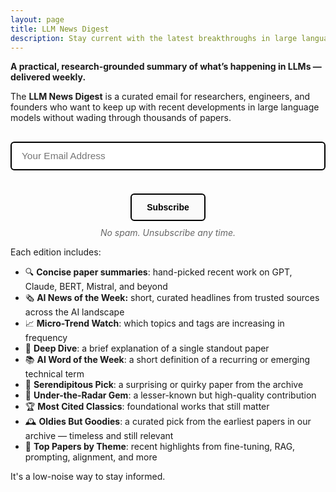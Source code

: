 ```yaml
---
layout: page
title: LLM News Digest
description: Stay current with the latest breakthroughs in large language models.
---
```


**A practical, research-grounded summary of what’s happening in LLMs — delivered weekly.**

The **LLM News Digest** is a curated email for researchers, engineers, and founders who want to keep up with recent developments in large language models without wading through thousands of papers.

<form id="subscribe-form" class="llm-news-digest-form">
  <input type="email" name="email" id="email" class="llm-news-input" placeholder="Your Email Address" required><br><br>
  <button type="submit" class="llm-news-button">Subscribe</button>
  <p id="subscribe-message" style="margin-top: 20px; font-weight: bold;"></p>
</form>

<p style="text-align: center; margin-top: -10px; font-style: italic; color: #666;">No spam. Unsubscribe any time.</p>

Each edition includes:

- 🔍 **Concise paper summaries**: hand-picked recent work on GPT, Claude, BERT, Mistral, and beyond  
- 🗞️ **AI News of the Week:** short, curated headlines from trusted sources across the AI landscape  
- 📈 **Micro-Trend Watch**: which topics and tags are increasing in frequency  
- 🧠 **Deep Dive**: a brief explanation of a single standout paper  
- 📚 **AI Word of the Week**: a short definition of a recurring or emerging technical term  
- 🎲 **Serendipitous Pick**: a surprising or quirky paper from the archive  
- 💎 **Under-the-Radar Gem**: a lesser-known but high-quality contribution  
- 🏆 **Most Cited Classics**: foundational works that still matter  
- 🕰️ **Oldies But Goodies**: a curated pick from the earliest papers in our archive — timeless and still relevant  
- 🧭 **Top Papers by Theme**: recent highlights from fine-tuning, RAG, prompting, alignment, and more

It's a low-noise way to stay informed.

<style>
  .llm-news-digest-form {
    width: 100%;
    max-width: 600px;
    margin: 30px auto 10px auto;
    text-align: center;
  }

  .llm-news-input {
    width: 100%;
    padding: 12px 16px;
    font-size: 1.1em;
    font-weight: 500;
    border: 2px solid #000;
    border-radius: 6px;
    margin-bottom: 20px;
  }

  .llm-news-button {
    padding: 12px 24px;
    font-size: 1em;
    font-weight: bold;
    background-color: #fafafa;
    color: #000;
    border: 2px solid #000;
    border-radius: 6px;
    cursor: pointer;
    transition: background 0.2s ease-in-out;
  }

  .llm-news-button:hover {
    background-color: #eaeaea;
  }

  @media (prefers-color-scheme: dark) {
    .llm-news-button {
      background-color: #1a1a1a;
      color: #fff;
      border-color: #fff;
    }

    .llm-news-input {
      background-color: #000;
      color: #fff;
      border-color: #fff;
    }
  }

  @media (max-width: 768px) {
    .llm-news-input, .llm-news-button {
      width: 100%;
    }
  }
</style>

<script>
document.addEventListener("DOMContentLoaded", function () {
  const form = document.getElementById("subscribe-form");
  const emailInput = document.getElementById("email");
  const message = document.getElementById("subscribe-message");

  form.addEventListener("submit", function (event) {
    event.preventDefault();
    const email = emailInput.value;

    fetch("https://awesome-llm-papers.tinyapps.run/subscribe",  {
      method: "POST",
      headers: { "Content-Type": "application/x-www-form-urlencoded" },
      body: new URLSearchParams({ email: email })
    })
    .then(response => response.json())
    .then(data => {
      if (data.status === "success") {
        message.textContent = "✅ Subscribed successfully!";
        message.style.color = "green";
        form.reset();
      } else {
        message.textContent = "⚠️ " + (data.error || "Subscription failed.");
        message.style.color = "red";
      }
    })
    .catch(error => {
      message.textContent = "❌ Something went wrong. Please try again.";
      message.style.color = "red";
    });
  });
});
</script>
